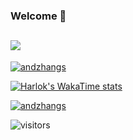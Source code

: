 <!--
**andzhangs/andzhangs** is a ✨ _special_ ✨ repository because its `README.md` (this file) appears on your GitHub profile.

Here are some ideas to get you started:

- 🔭 I’m currently working on ...
- 🌱 I’m currently learning ...
- 👯 I’m looking to collaborate on ...
- 🤔 I’m looking for help with ...
- 💬 Ask me about ...
- 📫 How to reach me: ...
- 😄 Pronouns: ...
- ⚡ Fun fact: ...
-->

### Welcome 👋 
## <span><img src="https://img.shields.io/badge/-Android-1572B6?style=flat-square&logo=Android&logoColor=red"/></span>

[![andzhangs](https://github-readme-stats.vercel.app/api?username=andzhangs&show_icons=true&theme=radical)](https://github.com/anuraghazra/github-readme-stats)

[![Harlok's WakaTime stats](https://github-readme-stats.vercel.app/api/wakatime?username=andzhangs)](https://github.com/anuraghazra/github-readme-stats)

[![andzhangs](https://github-profile-trophy.vercel.app/?username=andzhangs)](https://github.com/ryo-ma/github-profile-trophy)

![visitors](https://visitor-badge.glitch.me/badge?page_id=andzhangs.visitor-badge&left_color=green&right_color=red)



